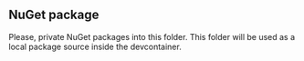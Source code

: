 ## NuGet package

Please, private NuGet packages into this folder.
This folder will be used as a local package source inside the devcontainer.